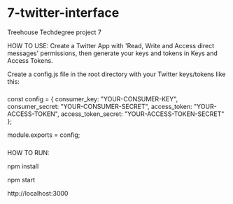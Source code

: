 # 7-twitter-interface
Treehouse Techdegree project 7

HOW TO USE:
Create a Twitter App with 'Read, Write and Access direct messages' permissions, then generate your keys and tokens in Keys and Access Tokens.

Create a config.js file in the root directory with your Twitter keys/tokens like this:

#####

const config = {
  consumer_key: "YOUR-CONSUMER-KEY",
  consumer_secret: "YOUR-CONSUMER-SECRET",
  access_token: "YOUR-ACCESS-TOKEN",
  access_token_secret: "YOUR-ACCESS-TOKEN-SECRET"
};

module.exports = config;

#####


HOW TO RUN:

npm install

npm start

http://localhost:3000
